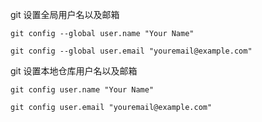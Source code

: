 



git 设置全局用户名以及邮箱

```shell
git config --global user.name "Your Name"

git config --global user.email "youremail@example.com"
```

git 设置本地仓库用户名以及邮箱

```shell
git config user.name "Your Name"

git config user.email "youremail@example.com"
```

